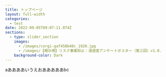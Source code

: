 ```yaml
---
title: トップページ
layout: full-width
categories:
  - test
date: 2022-09-05T09:07:11.074Z
sections:
  - type: slider_section
    images:
      - /images/corgi-gaf458b48c_1920.jpg
      - /images/【掲示用】リスク事案抑止：浸透度アンケートポスター（第三回）v1.0.png
    background-color: Dark
---
```

aああああいうえおあああああ﻿bc

